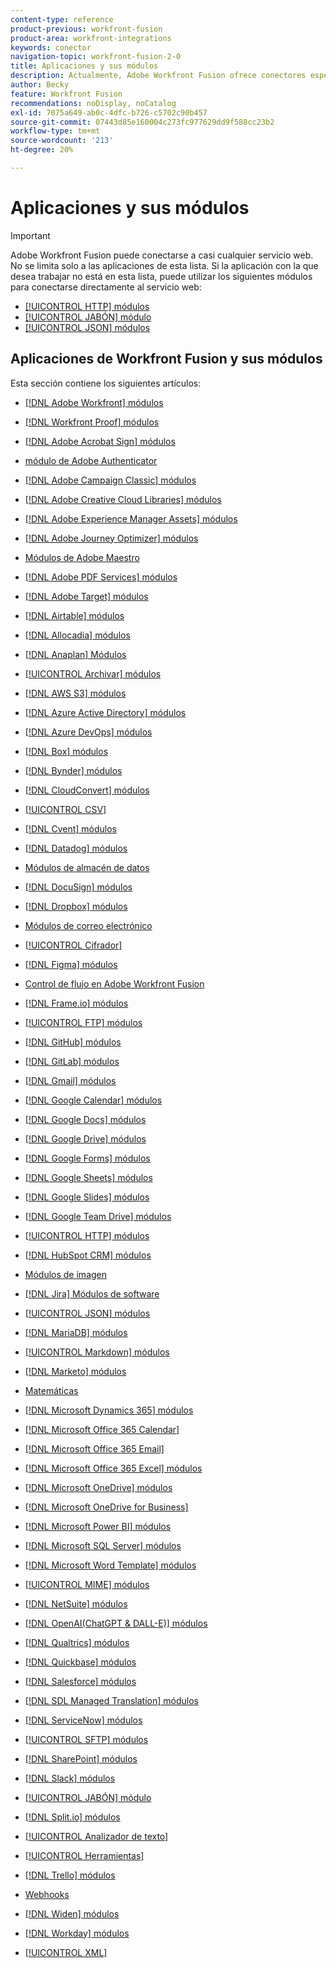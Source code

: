```yaml
---
content-type: reference
product-previous: workfront-fusion
product-area: workfront-integrations
keywords: conector
navigation-topic: workfront-fusion-2-0
title: Aplicaciones y sus módulos
description: Actualmente, Adobe Workfront Fusion ofrece conectores específicos para las aplicaciones de esta lista. Si la aplicación con la que desea trabajar no está en esta lista, puede conectarse a ella mediante los módulos HTTP, SOAP o JSON.
author: Becky
feature: Workfront Fusion
recommendations: noDisplay, noCatalog
exl-id: 7075a649-ab0c-4dfc-b726-c5702c90b457
source-git-commit: 07443d85e160004c273fc977629dd9f588cc23b2
workflow-type: tm+mt
source-wordcount: '213'
ht-degree: 20%

---
```


# Aplicaciones y sus módulos

>[!IMPORTANT]
>
>Adobe Workfront Fusion puede conectarse a casi cualquier servicio web. No se limita solo a las aplicaciones de esta lista. Si la aplicación con la que desea trabajar no está en esta lista, puede utilizar los siguientes módulos para conectarse directamente al servicio web:
>
>* [[!UICONTROL HTTP] módulos](../../workfront-fusion/apps-and-their-modules/http-modules/http-modules-1.md)
>* [[!UICONTROL JABÓN] módulo](../../workfront-fusion/apps-and-their-modules/soap-module.md)
>* [[!UICONTROL JSON] módulos](../../workfront-fusion/apps-and-their-modules/json-modules.md)
>

## Aplicaciones de Workfront Fusion y sus módulos

Esta sección contiene los siguientes artículos:

* [[!DNL Adobe Workfront] módulos](../../workfront-fusion/apps-and-their-modules/workfront-modules.md)
* [[!DNL Workfront Proof] módulos](../../workfront-fusion/apps-and-their-modules/workfront-proof-modules.md)
* [[!DNL Adobe Acrobat Sign] módulos](../../workfront-fusion/apps-and-their-modules/adobe-sign-modules.md)
* [módulo de Adobe Authenticator](/help/quicksilver/workfront-fusion/apps-and-their-modules/adobe-authenticator-modules.md)
* [[!DNL Adobe Campaign Classic] módulos](../../workfront-fusion/apps-and-their-modules/adobe-campaign-classic-connector.md)
* [[!DNL Adobe Creative Cloud Libraries] módulos](../../workfront-fusion/apps-and-their-modules/creative-cloud-libraries-modules.md)
* [[!DNL Adobe Experience Manager Assets] módulos](../../workfront-fusion/apps-and-their-modules/aem-assets-modules.md)
* [[!DNL Adobe Journey Optimizer] módulos](../../workfront-fusion/apps-and-their-modules/adobe-journey-optimizer-modules.md)
* [Módulos de Adobe Maestro](/help/quicksilver/workfront-fusion/apps-and-their-modules/maestro-modules.md)
* [[!DNL Adobe PDF Services] módulos](../../workfront-fusion/apps-and-their-modules/pdf-modules.md)
* [[!DNL Adobe Target] módulos](../../workfront-fusion/apps-and-their-modules/adobe-target-modules.md)
* [[!DNL Airtable] módulos](../../workfront-fusion/apps-and-their-modules/airtable-modules.md)
* [[!DNL Allocadia] módulos](../../workfront-fusion/apps-and-their-modules/allocadia-modules.md)
* [[!DNL Anaplan] Módulos](../../workfront-fusion/apps-and-their-modules/anaplan-modules.md)
* [[!UICONTROL Archivar] módulos](../../workfront-fusion/apps-and-their-modules/archive-modules.md)
* [[!DNL AWS S3] módulos](../../workfront-fusion/apps-and-their-modules/aws-s3-modules.md)
* [[!DNL Azure Active Directory] módulos](../../workfront-fusion/apps-and-their-modules/azure-ad-modules.md)
* [[!DNL Azure DevOps] módulos](../../workfront-fusion/apps-and-their-modules/azure-dev-ops.md)

  <!--
  <li data-mc-conditions="QuicksilverOrClassic.Draft mode"><a href="../../workfront-fusion/apps-and-their-modules/barcodes.md" class="MCXref xref" xrefformat="{para}">Barcodes</a> </li>
  -->

* [[!DNL Box] módulos](../../workfront-fusion/apps-and-their-modules/box-modules.md)
* [[!DNL Bynder] módulos](../../workfront-fusion/apps-and-their-modules/bynder-modules.md)
* [[!DNL CloudConvert] módulos](../../workfront-fusion/apps-and-their-modules/cloud-convert-modules.md)

  <!--
  <li data-mc-conditions="QuicksilverOrClassic.Draft mode"><a href="../../workfront-fusion/apps-and-their-modules/converter-modules.md" class="MCXref xref" xrefformat="{para}">Converter</a> (More information coming soon)</li>
  -->

* [[!UICONTROL CSV]](../../workfront-fusion/apps-and-their-modules/csv.md)
* [[!DNL Cvent] módulos](../../workfront-fusion/apps-and-their-modules/cvent-modules.md)
* [[!DNL Datadog] módulos](../../workfront-fusion/apps-and-their-modules/datadog-modules.md)
* [Módulos de almacén de datos](../../workfront-fusion/apps-and-their-modules/data-store-modules.md)
* [[!DNL DocuSign] módulos](../../workfront-fusion/apps-and-their-modules/docusign-modules.md)
* [[!DNL Dropbox] módulos](../../workfront-fusion/apps-and-their-modules/dropbox-modules.md)

  <!--
  <li data-mc-conditions="QuicksilverOrClassic.Draft mode"><a href="../../workfront-fusion/apps-and-their-modules/egnyte-modules.md" class="MCXref xref" xrefformat="{para}">Egnyte modules</a> </li>
  -->

* [Módulos de correo electrónico](../../workfront-fusion/apps-and-their-modules/email-modules.md)
* [[!UICONTROL Cifrador]](../../workfront-fusion/apps-and-their-modules/encryptor-modules.md)
* [[!DNL Figma] módulos](../../workfront-fusion/apps-and-their-modules/figma-modules.md)
* [Control de flujo en Adobe Workfront Fusion](../../workfront-fusion/apps-and-their-modules/flow-control.md)
* [[!DNL Frame.io] módulos](../../workfront-fusion/apps-and-their-modules/frame-io-modules.md)
* [[!UICONTROL FTP] módulos](../../workfront-fusion/apps-and-their-modules/ftp-modules.md)
* [[!DNL GitHub] módulos](../../workfront-fusion/apps-and-their-modules/github.md)
* [[!DNL GitLab] módulos](../../workfront-fusion/apps-and-their-modules/gitlab-modules.md)
* [[!DNL Gmail] módulos](../../workfront-fusion/apps-and-their-modules/gmail-modules.md)
* [[!DNL Google Calendar] módulos](../../workfront-fusion/apps-and-their-modules/google-calendar-modules.md)
* [[!DNL Google Docs] módulos](../../workfront-fusion/apps-and-their-modules/google-docs-modules.md)
* [[!DNL Google Drive] módulos](../../workfront-fusion/apps-and-their-modules/google-drive-modules.md)
* [[!DNL Google Forms] módulos](../../workfront-fusion/apps-and-their-modules/google-forms-modules.md)
* [[!DNL Google Sheets] módulos](../../workfront-fusion/apps-and-their-modules/google-sheets-modules.md)
* [[!DNL Google Slides] módulos](../../workfront-fusion/apps-and-their-modules/google-slides-modules.md)
* [[!DNL Google Team Drive] módulos](../../workfront-fusion/apps-and-their-modules/google-team-drive-modules.md)
* [[!UICONTROL HTTP] módulos](../../workfront-fusion/apps-and-their-modules/http-modules/http-modules-1.md)
* [[!DNL HubSpot CRM] módulos](../../workfront-fusion/apps-and-their-modules/hubspot-crm-modules.md)
* [Módulos de imagen](../../workfront-fusion/apps-and-their-modules/image-module.md)

<!--
  <li data-mc-conditions="QuicksilverOrClassic.Draft mode"><a href="../../workfront-fusion/apps-and-their-modules/iso-modules.md" class="MCXref xref" xrefformat="{para}">ISO modules</a> </li>
  -->

* [[!DNL Jira] Módulos de software](../../workfront-fusion/apps-and-their-modules/jira-software-modules.md)
* [[!UICONTROL JSON] módulos](../../workfront-fusion/apps-and-their-modules/json-modules.md)

  <!--
  <li data-mc-conditions="QuicksilverOrClassic.Draft mode"><a href="../../workfront-fusion/apps-and-their-modules/mailchimp-modules.md" class="MCXref xref" xrefformat="{para}">MailChimp modules</a> </li>
  -->

* [[!DNL MariaDB] módulos](../../workfront-fusion/apps-and-their-modules/mariadb-modules.md)
* [[!UICONTROL Markdown] módulos](../../workfront-fusion/apps-and-their-modules/markdown-modules.md)
* [[!DNL Marketo] módulos](../../workfront-fusion/apps-and-their-modules/marketo-modules.md)
* [Matemáticas](../../workfront-fusion/apps-and-their-modules/math-module.md)
* [[!DNL Microsoft Dynamics 365] módulos](../../workfront-fusion/apps-and-their-modules/microsoft-dynamics-365-modules.md)
* [[!DNL Microsoft Office 365 Calendar]](../../workfront-fusion/apps-and-their-modules/microsoft-365-calendar-modules.md)
* [[!DNL Microsoft Office 365 Email]](../../workfront-fusion/apps-and-their-modules/microsoft-365-email-modules.md)
* [[!DNL Microsoft Office 365 Excel] módulos](../../workfront-fusion/apps-and-their-modules/microsoft-365-excel-modules.md)
* [[!DNL Microsoft OneDrive] módulos](../../workfront-fusion/apps-and-their-modules/microsoft-onedrive-modules.md)
* [[!DNL Microsoft OneDrive for Business]](../../workfront-fusion/apps-and-their-modules/microsoft-onedrive-for-business-modules.md)
* [[!DNL Microsoft Power BI] módulos](../../workfront-fusion/apps-and-their-modules/powerbi-modules.md)
* [[!DNL Microsoft SQL Server] módulos](../../workfront-fusion/apps-and-their-modules/microsoft-sql-server-modules.md)
* [[!DNL Microsoft Word Template] módulos](../../workfront-fusion/apps-and-their-modules/microsoft-word-templates-modules.md)
* [[!UICONTROL MIME] módulos](../../workfront-fusion/apps-and-their-modules/mime.md)
* [[!DNL NetSuite] módulos](../../workfront-fusion/apps-and-their-modules/netsuite.md)
* [[!DNL OpenAI(ChatGPT & DALL-E)] módulos](../../workfront-fusion/apps-and-their-modules/openai-chatgpt-modules.md)
* [[!DNL Qualtrics] módulos](../../workfront-fusion/apps-and-their-modules/qualtrics-modules.md)
* [[!DNL Quickbase] módulos](../../workfront-fusion/apps-and-their-modules/quickbase-modules.md)
* [[!DNL Salesforce] módulos](../../workfront-fusion/apps-and-their-modules/salesforce-modules.md)
* [[!DNL SDL Managed Translation] módulos](../../workfront-fusion/apps-and-their-modules/sdl-managed-translation-modules.md)
* [[!DNL ServiceNow] módulos](../../workfront-fusion/apps-and-their-modules/servicenow-modules.md)
* [[!UICONTROL SFTP] módulos](../../workfront-fusion/apps-and-their-modules/sftp.md)
* [[!DNL SharePoint] módulos](../../workfront-fusion/apps-and-their-modules/sharepoint-modules.md)
* [[!DNL Slack] módulos](../../workfront-fusion/apps-and-their-modules/slack-modules.md)
* [[!UICONTROL JABÓN] módulo](../../workfront-fusion/apps-and-their-modules/soap-module.md)
* [[!DNL Split.io] módulos](../../workfront-fusion/apps-and-their-modules/split-io-modules.md)
* [[!UICONTROL Analizador de texto]](../../workfront-fusion/apps-and-their-modules/text-parser.md)
* [[!UICONTROL Herramientas]](../../workfront-fusion/apps-and-their-modules/tools-modules.md)
* [[!DNL Trello] módulos](../../workfront-fusion/apps-and-their-modules/trello-modules.md)
* [Webhooks](../../workfront-fusion/apps-and-their-modules/webhooks-updated.md)
* [[!DNL Widen] módulos](../../workfront-fusion/apps-and-their-modules/widen-modules.md)
* [[!DNL Workday] módulos](../../workfront-fusion/apps-and-their-modules/workday-modules.md)
* [[!UICONTROL XML]](../../workfront-fusion/apps-and-their-modules/xml-modules.md)
